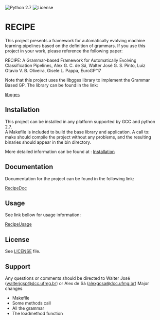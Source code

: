 ![Python 2.7](https://img.shields.io/badge/python-2.7-blue.svg) 
![License](https://img.shields.io/badge/license-GPLv3-blue.svg) 
 
RECIPE 
======================================================================== 
 
This project presents a framework for automatically evolving machine learning pipelines based on the definition of grammars. 
If you use this project in your work, please reference the following paper: 
 
RECIPE: A Grammar-based Framework for Automatically Evolving Classification Pipelines, Alex G. C. de Sá, Walter José G. S. Pinto, Luiz Otavio V. B. Oliveira,  Gisele L. Pappa, EuroGP'17  
 
Note that this project uses the libgges library to implement the Grammar Based GP. The library can be found in the link: 
 
[libgges](https://github.com/grantdick/libgges) 
 
Installation 
------------ 
 
This project can be installed in any platform supported by GCC and python 2.7.  
A Makefile is included to build the base library and application. A call to: 
  make 
should compile the project without any problems, and the resulting binaries should appear in the bin directory. 
 
More detailed information can be found at : [Installation](https://laic-ufmg.github.io/Recipe/docs/installation/) 
 
Documentation 
------------- 
 
Documentation for the project can be found in the following link: 
 
[RecipeDoc](https://laic-ufmg.github.io/Recipe/docs) 

Usage
-----

See link bellow for usage information:

[RecipeUsage](https://laic-ufmg.github.io/Recipe/docs/usage/)
 
License 
------- 
 
See [LICENSE](LICENSE) file. 
 
Support 
------- 
 
Any questions or comments should be directed to Walter José 
(walterjgsp@dcc.ufmg.br) or Alex de Sá (alexgcsa@dcc.ufmg.br) 
Major changes

* Makefile
* Some methods call
* All the grammar
* The loadmethod function
